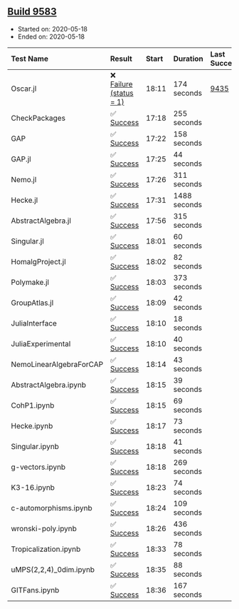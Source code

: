 ## [Build 9583](https://oscarci.mathematik.uni-kl.de/job/oscar/9583/)

* Started on: 2020-05-18
* Ended on: 2020-05-18

| Test Name    | Result | Start | Duration | Last Success | First Failure |
|:-------------|:-------|:------|:---------|:-------------|:--------------|
| Oscar.jl | ❌ [Failure (status = 1)](https://oscarci.mathematik.uni-kl.de/job/oscar/9583/artifact/logs/build-9583/Oscar.jl.log) | 18:11 | 174 seconds | [9435](https://oscarci.mathematik.uni-kl.de/job/oscar/9435/) | [9436](https://oscarci.mathematik.uni-kl.de/job/oscar/9436/) |
| CheckPackages | ✅ [Success](https://oscarci.mathematik.uni-kl.de/job/oscar/9583/artifact/logs/build-9583/CheckPackages.log) | 17:18 | 255 seconds |  |  |
| GAP | ✅ [Success](https://oscarci.mathematik.uni-kl.de/job/oscar/9583/artifact/logs/build-9583/GAP.log) | 17:22 | 158 seconds |  |  |
| GAP.jl | ✅ [Success](https://oscarci.mathematik.uni-kl.de/job/oscar/9583/artifact/logs/build-9583/GAP.jl.log) | 17:25 | 44 seconds |  |  |
| Nemo.jl | ✅ [Success](https://oscarci.mathematik.uni-kl.de/job/oscar/9583/artifact/logs/build-9583/Nemo.jl.log) | 17:26 | 311 seconds |  |  |
| Hecke.jl | ✅ [Success](https://oscarci.mathematik.uni-kl.de/job/oscar/9583/artifact/logs/build-9583/Hecke.jl.log) | 17:31 | 1488 seconds |  |  |
| AbstractAlgebra.jl | ✅ [Success](https://oscarci.mathematik.uni-kl.de/job/oscar/9583/artifact/logs/build-9583/AbstractAlgebra.jl.log) | 17:56 | 315 seconds |  |  |
| Singular.jl | ✅ [Success](https://oscarci.mathematik.uni-kl.de/job/oscar/9583/artifact/logs/build-9583/Singular.jl.log) | 18:01 | 60 seconds |  |  |
| HomalgProject.jl | ✅ [Success](https://oscarci.mathematik.uni-kl.de/job/oscar/9583/artifact/logs/build-9583/HomalgProject.jl.log) | 18:02 | 82 seconds |  |  |
| Polymake.jl | ✅ [Success](https://oscarci.mathematik.uni-kl.de/job/oscar/9583/artifact/logs/build-9583/Polymake.jl.log) | 18:03 | 373 seconds |  |  |
| GroupAtlas.jl | ✅ [Success](https://oscarci.mathematik.uni-kl.de/job/oscar/9583/artifact/logs/build-9583/GroupAtlas.jl.log) | 18:09 | 42 seconds |  |  |
| JuliaInterface | ✅ [Success](https://oscarci.mathematik.uni-kl.de/job/oscar/9583/artifact/logs/build-9583/JuliaInterface.log) | 18:10 | 18 seconds |  |  |
| JuliaExperimental | ✅ [Success](https://oscarci.mathematik.uni-kl.de/job/oscar/9583/artifact/logs/build-9583/JuliaExperimental.log) | 18:10 | 40 seconds |  |  |
| NemoLinearAlgebraForCAP | ✅ [Success](https://oscarci.mathematik.uni-kl.de/job/oscar/9583/artifact/logs/build-9583/NemoLinearAlgebraForCAP.log) | 18:14 | 43 seconds |  |  |
| AbstractAlgebra.ipynb | ✅ [Success](https://oscarci.mathematik.uni-kl.de/job/oscar/9583/artifact/logs/build-9583/AbstractAlgebra.ipynb.log) | 18:15 | 39 seconds |  |  |
| CohP1.ipynb | ✅ [Success](https://oscarci.mathematik.uni-kl.de/job/oscar/9583/artifact/logs/build-9583/CohP1.ipynb.log) | 18:15 | 69 seconds |  |  |
| Hecke.ipynb | ✅ [Success](https://oscarci.mathematik.uni-kl.de/job/oscar/9583/artifact/logs/build-9583/Hecke.ipynb.log) | 18:17 | 73 seconds |  |  |
| Singular.ipynb | ✅ [Success](https://oscarci.mathematik.uni-kl.de/job/oscar/9583/artifact/logs/build-9583/Singular.ipynb.log) | 18:18 | 41 seconds |  |  |
| g-vectors.ipynb | ✅ [Success](https://oscarci.mathematik.uni-kl.de/job/oscar/9583/artifact/logs/build-9583/g-vectors.ipynb.log) | 18:18 | 269 seconds |  |  |
| K3-16.ipynb | ✅ [Success](https://oscarci.mathematik.uni-kl.de/job/oscar/9583/artifact/logs/build-9583/K3-16.ipynb.log) | 18:23 | 74 seconds |  |  |
| c-automorphisms.ipynb | ✅ [Success](https://oscarci.mathematik.uni-kl.de/job/oscar/9583/artifact/logs/build-9583/c-automorphisms.ipynb.log) | 18:24 | 109 seconds |  |  |
| wronski-poly.ipynb | ✅ [Success](https://oscarci.mathematik.uni-kl.de/job/oscar/9583/artifact/logs/build-9583/wronski-poly.ipynb.log) | 18:26 | 436 seconds |  |  |
| Tropicalization.ipynb | ✅ [Success](https://oscarci.mathematik.uni-kl.de/job/oscar/9583/artifact/logs/build-9583/Tropicalization.ipynb.log) | 18:33 | 78 seconds |  |  |
| uMPS(2,2,4)_0dim.ipynb | ✅ [Success](https://oscarci.mathematik.uni-kl.de/job/oscar/9583/artifact/logs/build-9583/uMPS-2-2-4-_0dim.ipynb.log) | 18:35 | 88 seconds |  |  |
| GITFans.ipynb | ✅ [Success](https://oscarci.mathematik.uni-kl.de/job/oscar/9583/artifact/logs/build-9583/GITFans.ipynb.log) | 18:36 | 167 seconds |  |  |
